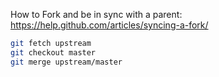 How to Fork and be in sync with a parent:
https://help.github.com/articles/syncing-a-fork/

```sh
git fetch upstream
git checkout master
git merge upstream/master
```
